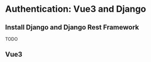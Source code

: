# Authentication: Vue3 and Django 


## Install Django and Django Rest Framework 


TODO 


## Vue3 


